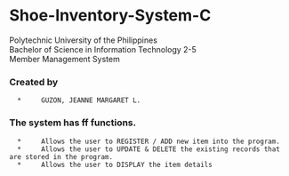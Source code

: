 # Shoe-Inventory-System-C

Polytechnic University of the Philippines </br>
Bachelor of Science in Information Technology 2-5 </br>
Member Management System 

### Created by
      *     GUZON, JEANNE MARGARET L.

### The system has ff functions.
      *     Allows the user to REGISTER / ADD new item into the program.
      *     Allows the user to UPDATE & DELETE the existing records that are stored in the program.
      *     Allows the user to DISPLAY the item details
